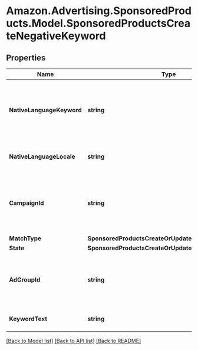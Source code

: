 # Amazon.Advertising.SponsoredProducts.Model.SponsoredProductsCreateNegativeKeyword

## Properties

Name | Type | Description | Notes
------------ | ------------- | ------------- | -------------
**NativeLanguageKeyword** | **string** | The unlocalized keyword text in the preferred locale of the advertiser | [optional] 
**NativeLanguageLocale** | **string** | The locale preference of the advertiser. | [optional] 
**CampaignId** | **string** | The identifer of the campaign to which the keyword is associated. | 
**MatchType** | **SponsoredProductsCreateOrUpdateNegativeMatchType** |  | 
**State** | **SponsoredProductsCreateOrUpdateEntityState** |  | 
**AdGroupId** | **string** | The identifier of the ad group to which this keyword is associated. | 
**KeywordText** | **string** | The keyword text. | 

[[Back to Model list]](../README.md#documentation-for-models) [[Back to API list]](../README.md#documentation-for-api-endpoints) [[Back to README]](../README.md)

